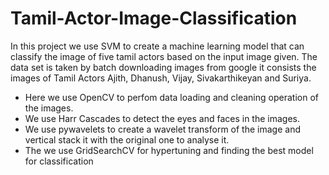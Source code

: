 # Tamil-Actor-Image-Classification
In this project we use SVM to create a machine learning model that can classify the image of five tamil actors based on the input image given. The data set is taken by batch downloading images from google it consists the images of Tamil Actors Ajith, Dhanush, Vijay, Sivakarthikeyan and Suriya.
* Here we use OpenCV to perfom data loading and cleaning operation of the images.
* We use Harr Cascades to detect the eyes and faces in the images.
* We use pywavelets to create a wavelet transform of the image and vertical stack it with the original one to analyse it.
* The we use GridSearchCV for hypertuning and finding the best model for classification
